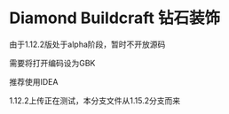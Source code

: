 # Diamond Buildcraft 钻石装饰

由于1.12.2版处于alpha阶段，暂时不开放源码

需要将打开编码设为GBK

推荐使用IDEA

1.12.2上传正在测试，本分支文件从1.15.2分支而来